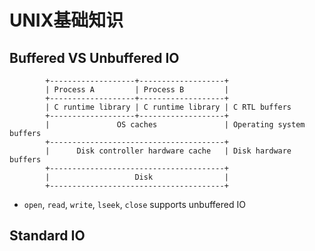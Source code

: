 # UNIX基础知识

## Buffered VS Unbuffered IO

```
        +-------------------+-------------------+
        | Process A         | Process B         |
        +-------------------+-------------------+
        | C runtime library | C runtime library | C RTL buffers
        +-------------------+-------------------+
        |               OS caches               | Operating system buffers
        +---------------------------------------+
        |      Disk controller hardware cache   | Disk hardware buffers
        +---------------------------------------+
        |                   Disk                |
        +---------------------------------------+
```

+ ``open``, ``read``, ``write``, ``lseek``, ``close`` supports unbuffered IO

## Standard IO


